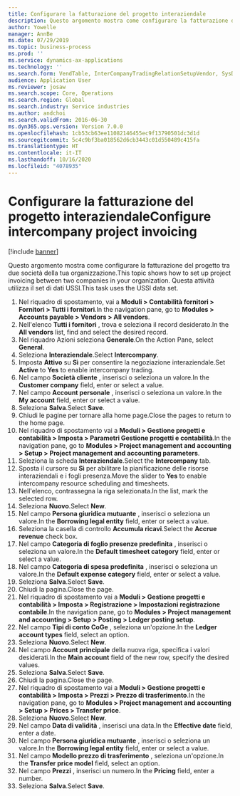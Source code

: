 ```yaml
---
title: Configurare la fatturazione del progetto interaziendale
description: Questo argomento mostra come configurare la fatturazione del progetto tra due società della tua organizzazione.
author: Yowelle
manager: AnnBe
ms.date: 07/29/2019
ms.topic: business-process
ms.prod: ''
ms.service: dynamics-ax-applications
ms.technology: ''
ms.search.form: VendTable, InterCompanyTradingRelationSetupVendor, SysDataAreaSelectLookup, ProjParameters, ProjPosting, ProjTransferPrice
audience: Application User
ms.reviewer: josaw
ms.search.scope: Core, Operations
ms.search.region: Global
ms.search.industry: Service industries
ms.author: andchoi
ms.search.validFrom: 2016-06-30
ms.dyn365.ops.version: Version 7.0.0
ms.openlocfilehash: 1cb53cb63ee11082146455ec9f13790501dc3d1d
ms.sourcegitcommit: 5c4c9bf3ba018562d6cb3443c01d550489c415fa
ms.translationtype: HT
ms.contentlocale: it-IT
ms.lasthandoff: 10/16/2020
ms.locfileid: "4078935"
---
```

# <a name="configure-intercompany-project-invoicing"></a><span data-ttu-id="19425-103">Configurare la fatturazione del progetto interaziendale</span><span class="sxs-lookup"><span data-stu-id="19425-103">Configure intercompany project invoicing</span></span>

[!include [banner](../../includes/banner.md)]

<span data-ttu-id="19425-104">Questo argomento mostra come configurare la fatturazione del progetto tra due società della tua organizzazione.</span><span class="sxs-lookup"><span data-stu-id="19425-104">This topic shows how to set up project invoicing between two companies in your organization.</span></span> <span data-ttu-id="19425-105">Questa attività utilizza il set di dati USSI.</span><span class="sxs-lookup"><span data-stu-id="19425-105">This task uses the USSI data set.</span></span>

1. <span data-ttu-id="19425-106">Nel riquadro di spostamento, vai a **Moduli > Contabilità fornitori > Fornitori > Tutti i fornitori**.</span><span class="sxs-lookup"><span data-stu-id="19425-106">In the navigation pane, go to **Modules > Accounts payable > Vendors > All vendors**.</span></span>
2. <span data-ttu-id="19425-107">Nell'elenco **Tutti i fornitori** , trova e seleziona il record desiderato.</span><span class="sxs-lookup"><span data-stu-id="19425-107">In the **All vendors** list, find and select the desired record.</span></span>
3. <span data-ttu-id="19425-108">Nel riquadro Azioni seleziona **Generale**.</span><span class="sxs-lookup"><span data-stu-id="19425-108">On the Action Pane, select **General**.</span></span>
4. <span data-ttu-id="19425-109">Seleziona **Interaziendale**.</span><span class="sxs-lookup"><span data-stu-id="19425-109">Select **Intercompany**.</span></span>
5. <span data-ttu-id="19425-110">Imposta **Attivo** su **Sì** per consentire la negoziazione interaziendale.</span><span class="sxs-lookup"><span data-stu-id="19425-110">Set **Active** to **Yes** to enable intercompany trading.</span></span>
6. <span data-ttu-id="19425-111">Nel campo **Società cliente** , inserisci o seleziona un valore.</span><span class="sxs-lookup"><span data-stu-id="19425-111">In the **Customer company** field, enter or select a value.</span></span>
7. <span data-ttu-id="19425-112">Nel campo **Account personale** , inserisci o seleziona un valore.</span><span class="sxs-lookup"><span data-stu-id="19425-112">In the **My account** field, enter or select a value.</span></span>
8. <span data-ttu-id="19425-113">Seleziona **Salva**.</span><span class="sxs-lookup"><span data-stu-id="19425-113">Select **Save**.</span></span>
9. <span data-ttu-id="19425-114">Chiudi le pagine per tornare alla home page.</span><span class="sxs-lookup"><span data-stu-id="19425-114">Close the pages to return to the home page.</span></span>
10. <span data-ttu-id="19425-115">Nel riquadro di spostamento vai a **Moduli > Gestione progetti e contabilità > Imposta > Parametri Gestione progetti e contabilità**.</span><span class="sxs-lookup"><span data-stu-id="19425-115">In the navigation pane, go to **Modules > Project management and accounting > Setup > Project management and accounting parameters**.</span></span>
11. <span data-ttu-id="19425-116">Seleziona la scheda **Interaziendale**.</span><span class="sxs-lookup"><span data-stu-id="19425-116">Select the **Intercompany** tab.</span></span>
12. <span data-ttu-id="19425-117">Sposta il cursore su **Sì** per abilitare la pianificazione delle risorse interaziendali e i fogli presenza.</span><span class="sxs-lookup"><span data-stu-id="19425-117">Move the slider to **Yes** to enable intercompany resource scheduling and timesheets.</span></span>
13. <span data-ttu-id="19425-118">Nell'elenco, contrassegna la riga selezionata.</span><span class="sxs-lookup"><span data-stu-id="19425-118">In the list, mark the selected row.</span></span>
14. <span data-ttu-id="19425-119">Seleziona **Nuovo**.</span><span class="sxs-lookup"><span data-stu-id="19425-119">Select **New**.</span></span>
15. <span data-ttu-id="19425-120">Nel campo **Persona giuridica mutuante** , inserisci o seleziona un valore.</span><span class="sxs-lookup"><span data-stu-id="19425-120">In the **Borrowing legal entity** field, enter or select a value.</span></span>
16. <span data-ttu-id="19425-121">Seleziona la casella di controllo **Accumula ricavi**.</span><span class="sxs-lookup"><span data-stu-id="19425-121">Select the **Accrue revenue** check box.</span></span>
17. <span data-ttu-id="19425-122">Nel campo **Categoria di foglio presenze predefinita** , inserisci o seleziona un valore.</span><span class="sxs-lookup"><span data-stu-id="19425-122">In the **Default timesheet category** field, enter or select a value.</span></span>
18. <span data-ttu-id="19425-123">Nel campo **Categoria di spesa predefinita** , inserisci o seleziona un valore.</span><span class="sxs-lookup"><span data-stu-id="19425-123">In the **Default expense category** field, enter or select a value.</span></span>
19. <span data-ttu-id="19425-124">Seleziona **Salva**.</span><span class="sxs-lookup"><span data-stu-id="19425-124">Select **Save**.</span></span>
20. <span data-ttu-id="19425-125">Chiudi la pagina.</span><span class="sxs-lookup"><span data-stu-id="19425-125">Close the page.</span></span>
21. <span data-ttu-id="19425-126">Nel riquadro di spostamento vai a **Moduli > Gestione progetti e contabilità > Imposta > Registrazione > Impostazioni registrazione contabile**.</span><span class="sxs-lookup"><span data-stu-id="19425-126">In the navigation pane, go to **Modules > Project management and accounting > Setup > Posting > Ledger posting setup**.</span></span>
22. <span data-ttu-id="19425-127">Nel campo **Tipi di conto CoGe** , seleziona un'opzione.</span><span class="sxs-lookup"><span data-stu-id="19425-127">In the **Ledger account types** field, select an option.</span></span>
23. <span data-ttu-id="19425-128">Seleziona **Nuovo**.</span><span class="sxs-lookup"><span data-stu-id="19425-128">Select **New**.</span></span>
24. <span data-ttu-id="19425-129">Nel campo **Account principale** della nuova riga, specifica i valori desiderati.</span><span class="sxs-lookup"><span data-stu-id="19425-129">In the **Main account** field of the new row, specify the desired values.</span></span>
25. <span data-ttu-id="19425-130">Seleziona **Salva**.</span><span class="sxs-lookup"><span data-stu-id="19425-130">Select **Save**.</span></span>
26. <span data-ttu-id="19425-131">Chiudi la pagina.</span><span class="sxs-lookup"><span data-stu-id="19425-131">Close the page.</span></span>
27. <span data-ttu-id="19425-132">Nel riquadro di spostamento vai a **Moduli > Gestione progetti e contabilità > Imposta > Prezzi > Prezzo di trasferimento**.</span><span class="sxs-lookup"><span data-stu-id="19425-132">In the navigation pane, go to **Modules > Project management and accounting > Setup > Prices > Transfer price**.</span></span>
28. <span data-ttu-id="19425-133">Seleziona **Nuovo**.</span><span class="sxs-lookup"><span data-stu-id="19425-133">Select **New**.</span></span>
29. <span data-ttu-id="19425-134">Nel campo **Data di validità** , inserisci una data.</span><span class="sxs-lookup"><span data-stu-id="19425-134">In the **Effective date** field, enter a date.</span></span>
30. <span data-ttu-id="19425-135">Nel campo **Persona giuridica mutuante** , inserisci o seleziona un valore.</span><span class="sxs-lookup"><span data-stu-id="19425-135">In the **Borrowing legal entity** field, enter or select a value.</span></span>
31. <span data-ttu-id="19425-136">Nel campo **Modello prezzo di trasferimento** , seleziona un'opzione.</span><span class="sxs-lookup"><span data-stu-id="19425-136">In the **Transfer price model** field, select an option.</span></span>
32. <span data-ttu-id="19425-137">Nel campo **Prezzi** , inserisci un numero.</span><span class="sxs-lookup"><span data-stu-id="19425-137">In the **Pricing** field, enter a number.</span></span>
33. <span data-ttu-id="19425-138">Seleziona **Salva**.</span><span class="sxs-lookup"><span data-stu-id="19425-138">Select **Save**.</span></span>

